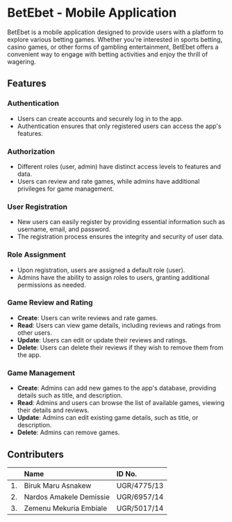 
# BetEbet - Mobile Application

BetEbet is a mobile application designed to provide users with a platform to explore  various betting games. Whether you're interested in sports betting, casino games, or other forms of gambling entertainment, BetEbet offers a convenient way to engage with betting activities and enjoy the thrill of wagering.

## Features

### Authentication
- Users can create accounts and securely log in to the app.
- Authentication ensures that only registered users can access the app's features.

### Authorization
- Different roles (user, admin) have distinct access levels to features and data.
- Users can review and rate games, while admins have additional privileges for game management.

### User Registration
- New users can easily register by providing essential information such as username, email, and password.
- The registration process ensures the integrity and security of user data.

### Role Assignment
- Upon registration, users are assigned a default role (user).
- Admins have the ability to assign roles to users, granting additional permissions as needed.

### Game Review and Rating

- **Create**: Users can write reviews and rate games.
- **Read**: Users can view game details, including reviews and ratings from other users.
- **Update**: Users can edit or update their reviews and ratings.
- **Delete**: Users can delete their reviews if they wish to remove them from the app.

### Game Management

- **Create**: Admins can add new games to the app's database, providing details such as title,  and description.
- **Read**: Admins and users can browse the list of available games, viewing their details and reviews.
- **Update**: Admins can edit existing game details, such as title,  or description.
- **Delete**: Admins can remove games.




## Contributers



|   | Name                    | ID No.      |
|:--| :-----------------------| :-----------|
|1. | Biruk Maru Asnakew      | UGR/4775/13 |
|2. | Nardos Amakele Demissie | UGR/6957/14 |
|3. | Zemenu Mekuria Embiale  | UGR/5017/14 |
